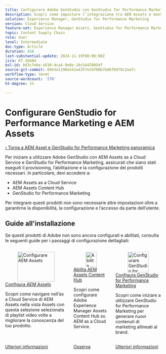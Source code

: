```yaml
---
title: Configurare Adobe GenStudio con GenStudio for Performance Marketing e AEM Assets
description: Scopri come impostare l’integrazione tra AEM Assets e GenStudio for Performance Marketing.
solution: Experience Manager, GenStudio for Performance Marketing
version: Cloud Service
feature-set: Experience Manager Assets, GenStudio for Performance Marketing
topic: Content Supply Chain
role: User
level: Intermediate
doc-type: Article
duration: 416
last-substantial-update: 2024-11-19T00:00:00Z
jira: KT-16484
exl-id: b63cfe6e-a530-4ca4-9e8e-16c54478054f
source-git-commit: 0943e1198e542a4357e19708b7bd6f0d79c2aafc
workflow-type: tm+mt
source-wordcount: '270'
ht-degree: 1%

---
```


# Configurare GenStudio for Performance Marketing e AEM Assets

[‹ Torna a AEM Asset e GenStudio for Performance Marketing panoramica](./overview.md)

Per iniziare a utilizzare Adobe GenStudio con AEM Assets as a Cloud Service e GenStudio for Performance Marketing, assicurati che siano stati eseguiti il provisioning, l’abilitazione e la configurazione dei prodotti necessari. In particolare, devi accedere a:

* AEM Assets as a Cloud Service
* AEM Assets Content Hub
* GenStudio for Performance Marketing

Per integrare questi prodotti non sono necessarie altre impostazioni oltre a garantirne la disponibilità, la configurazione e l’accesso da parte dell’utente.

## Guide all&#39;installazione

Se questi prodotti di Adobe non sono ancora configurati e abilitati, consulta le seguenti guide per i passaggi di configurazione dettagliati:

<!-- CARDS 

* https://experienceleague.adobe.com/en/docs/experience-manager-learn/assets/video-playlists/assets-view
   {title=Set up AEM Assets}
* https://experienceleague.adobe.com/en/docs/experience-manager-learn/assets/content-hub/set-up
   {title=Enable AEM Assets Content Hub}
* https://experienceleague.adobe.com/en/docs/genstudio-for-performance-marketing/user-guide/get-started
   {title=Set up GenStudio for Performance Marketing}
   {image=https://experienceleague.adobe.com/en/docs/genstudio-for-performance-marketing/user-guide/media_1dd8829962c9e37e1251f3d2d92f5d72c8a58cdaf.png?width=2000&format=webply&optimize=medium}

-->
<!-- START CARDS HTML - DO NOT MODIFY BY HAND -->
<div class="columns">
    <div class="column is-half-tablet is-half-desktop is-one-third-widescreen" aria-label="Set up AEM Assets">
        <div class="card" style="height: 100%; display: flex; flex-direction: column; height: 100%;">
            <div class="card-image">
                <figure class="image x-is-16by9">
                    <a href="https://experienceleague.adobe.com/en/docs/experience-manager-learn/assets/video-playlists/assets-view" title="Configurare AEM Assets" target="_blank" rel="referrer">
                        <img class="is-bordered-r-small" src="https://experienceleague.adobe.com/en/docs/experience-manager-learn/assets/video-playlists/assets-view./media_1e4b209baa6169af9b0aefff8a2f1f39816aa6b42.png?width=400&format=png&optimize=medium" alt="Configurare AEM Assets"
                             style="width: 100%; aspect-ratio: 16 / 9; object-fit: cover; overflow: hidden; display: block; margin: auto;">
                    </a>
                </figure>
            </div>
            <div class="card-content is-padded-small" style="display: flex; flex-direction: column; flex-grow: 1; justify-content: space-between;">
                <div class="top-card-content">
                    <p class="headline is-size-6 has-text-weight-bold">
                        <a href="https://experienceleague.adobe.com/en/docs/experience-manager-learn/assets/video-playlists/assets-view" target="_blank" rel="referrer" title="Configurare AEM Assets">Configura AEM Assets</a>
                    </p>
                    <p class="is-size-6">Scopri come navigare nell’as a Cloud Service di AEM Assets nella vista Assets con questa selezione selezionata di playlist video volte a migliorare la conoscenza del tuo prodotto.</p>
                </div>
                <a href="https://experienceleague.adobe.com/en/docs/experience-manager-learn/assets/video-playlists/assets-view" target="_blank" rel="referrer" class="spectrum-Button spectrum-Button--outline spectrum-Button--primary spectrum-Button--sizeM" style="align-self: flex-start; margin-top: 1rem;">
                    <span class="spectrum-Button-label has-no-wrap has-text-weight-bold">Ulteriori informazioni</span>
                </a>
            </div>
        </div>
    </div>
    <div class="column is-half-tablet is-half-desktop is-one-third-widescreen" aria-label="Enable AEM Assets Content Hub">
        <div class="card" style="height: 100%; display: flex; flex-direction: column; height: 100%;">
            <div class="card-image">
                <figure class="image x-is-16by9">
                    <a href="https://experienceleague.adobe.com/en/docs/experience-manager-learn/assets/content-hub/set-up" title="Abilita AEM Assets Content Hub" target="_blank" rel="referrer">
                        <img class="is-bordered-r-small" src="https://video.tv.adobe.com/v/3433513/?format=jpeg&nocache=1733417775065" alt="Abilita AEM Assets Content Hub"
                             style="width: 100%; aspect-ratio: 16 / 9; object-fit: cover; overflow: hidden; display: block; margin: auto;">
                    </a>
                </figure>
            </div>
            <div class="card-content is-padded-small" style="display: flex; flex-direction: column; flex-grow: 1; justify-content: space-between;">
                <div class="top-card-content">
                    <p class="headline is-size-6 has-text-weight-bold">
                        <a href="https://experienceleague.adobe.com/en/docs/experience-manager-learn/assets/content-hub/set-up" target="_blank" rel="referrer" title="Abilita AEM Assets Content Hub">Abilita AEM Assets Content Hub</a>
                    </p>
                    <p class="is-size-6">Scopri come configurare Adobe Experience Manager Assets Content Hub su AEM as a Cloud Service.</p>
                </div>
                <a href="https://experienceleague.adobe.com/en/docs/experience-manager-learn/assets/content-hub/set-up" target="_blank" rel="referrer" class="spectrum-Button spectrum-Button--outline spectrum-Button--primary spectrum-Button--sizeM" style="align-self: flex-start; margin-top: 1rem;">
                    <span class="spectrum-Button-label has-no-wrap has-text-weight-bold">Osserva</span>
                </a>
            </div>
        </div>
    </div>
    <div class="column is-half-tablet is-half-desktop is-one-third-widescreen" aria-label="Set up GenStudio for Performance Marketing">
        <div class="card" style="height: 100%; display: flex; flex-direction: column; height: 100%;">
            <div class="card-image">
                <figure class="image x-is-16by9">
                    <a href="https://experienceleague.adobe.com/en/docs/genstudio-for-performance-marketing/user-guide/get-started" title="Configurare GenStudio for Performance Marketing" target="_blank" rel="referrer">
                        <img class="is-bordered-r-small" src="https://experienceleague.adobe.com/en/docs/genstudio-for-performance-marketing/user-guide/media_1dd8829962c9e37e1251f3d2d92f5d72c8a58cdaf.png?width=400&format=webply&optimize=medium" alt="Configurare GenStudio for Performance Marketing"
                             style="width: 100%; aspect-ratio: 16 / 9; object-fit: cover; overflow: hidden; display: block; margin: auto;">
                    </a>
                </figure>
            </div>
            <div class="card-content is-padded-small" style="display: flex; flex-direction: column; flex-grow: 1; justify-content: space-between;">
                <div class="top-card-content">
                    <p class="headline is-size-6 has-text-weight-bold">
                        <a href="https://experienceleague.adobe.com/en/docs/genstudio-for-performance-marketing/user-guide/get-started" target="_blank" rel="referrer" title="Configurare GenStudio for Performance Marketing">Configura GenStudio for Performance Marketing</a>
                    </p>
                    <p class="is-size-6">Scopri come iniziare a utilizzare GenStudio for Performance Marketing per generare nuovi contenuti di marketing allineati al brand.</p>
                </div>
                <a href="https://experienceleague.adobe.com/en/docs/genstudio-for-performance-marketing/user-guide/get-started" target="_blank" rel="referrer" class="spectrum-Button spectrum-Button--outline spectrum-Button--primary spectrum-Button--sizeM" style="align-self: flex-start; margin-top: 1rem;">
                    <span class="spectrum-Button-label has-no-wrap has-text-weight-bold">Ulteriori informazioni</span>
                </a>
            </div>
        </div>
    </div>
</div>
<!-- END CARDS HTML - DO NOT MODIFY BY HAND -->

<br/>
<br/>
